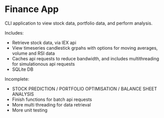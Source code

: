 # Finance App

CLI application to view stock data, portfolio data, and perform analysis. 

Includes:
- Retrieve stock data, via IEX api
- View timeseries candlestick grpahs with options for moving averages, volume and RSI data
- Caches api requests to reduce bandwidth, and includes multithreading for simulationous api requests
- SQLite DB


Incomplete:
- STOCK PREDICTION / PORTFOLIO OPTIMISATION / BALANCE SHEET ANALYSIS
- Finish functions for batch api requests
- More multi threading for data retrieval 
- More unit testing
